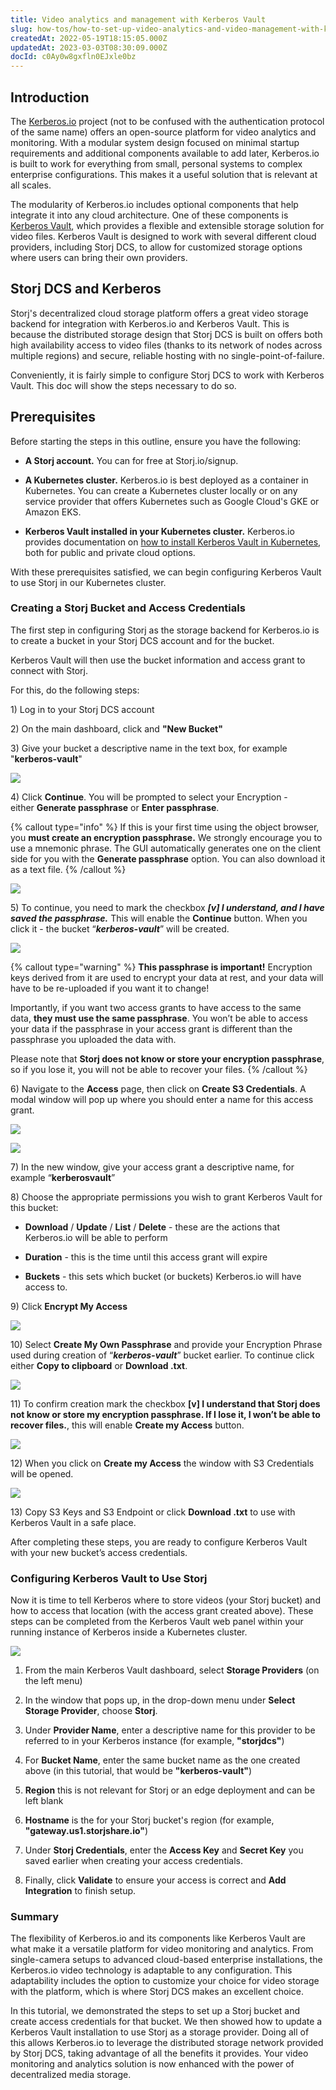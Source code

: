 ```yaml
---
title: Video analytics and management with Kerberos Vault
slug: how-tos/how-to-set-up-video-analytics-and-video-management-with-kerberos-vault
createdAt: 2022-05-19T18:15:05.000Z
updatedAt: 2023-03-03T08:30:09.000Z
docId: c0Ay0w8gxfln0EJxle0bz
---
```


## Introduction

The [Kerberos.io](https://kerberos.io) project (not to be confused with the authentication protocol of the same name) offers an open-source platform for video analytics and monitoring. With a modular system design focused on minimal startup requirements and additional components available to add later, Kerberos.io is built to work for everything from small, personal systems to complex enterprise configurations. This makes it a useful solution that is relevant at all scales.

The modularity of Kerberos.io includes optional components that help integrate it into any cloud architecture. One of these components is [Kerberos Vault](https://kerberos.io/product/vault/), which provides a flexible and extensible storage solution for video files. Kerberos Vault is designed to work with several different cloud providers, including Storj DCS, to allow for customized storage options where users can bring their own providers.

## Storj DCS and Kerberos

Storj's decentralized cloud storage platform offers a great video storage backend for integration with Kerberos.io and Kerberos Vault. This is because the distributed storage design that Storj DCS is built on offers both high availability access to video files (thanks to its network of nodes across multiple regions) and secure, reliable hosting with no single-point-of-failure.

Conveniently, it is fairly simple to configure Storj DCS to work with Kerberos Vault. This doc will show the steps necessary to do so.

## Prerequisites

Before starting the steps in this outline, ensure you have the following:

*   **A Storj account.** You can [](docId\:HeEf9wiMdlQx9ZdS_-oZS) for free at Storj.io/signup.

*   **A Kubernetes cluster.** Kerberos.io is best deployed as a container in Kubernetes. You can create a Kubernetes cluster locally or on any service provider that offers Kubernetes such as Google Cloud's GKE or Amazon EKS.

*   **Kerberos Vault installed in your Kubernetes cluster.** Kerberos.io provides documentation on [how to install Kerberos Vault in Kubernetes](https://doc.kerberos.io/vault/installation/), both for public and private cloud options.

With these prerequisites satisfied, we can begin configuring Kerberos Vault to use Storj in our Kubernetes cluster.

### Creating a Storj Bucket and Access Credentials

The first step in configuring Storj as the storage backend for Kerberos.io is to create a bucket in your Storj DCS account and [](docId\:AsyYcUJFbO1JI8-Tu8tW3) for the bucket.

Kerberos Vault will then use the bucket information and access grant to connect with Storj.

For this, do the following steps:

1\) Log in to your Storj DCS account

2\) On the main dashboard, click [](docId\:pxdnqsVDjCLZgeEXt2S6x)  and **"New Bucket"**

3\) Give your bucket a descriptive name in the text box, for example "**kerberos-vault**"&#x20;

![](https://archbee-image-uploads.s3.amazonaws.com/kv3plx2xmXcUGcVl4Lttj/37JTYTC20PveNiS6h-Kj2_kerberos1.png)

4\) Click **Continue**. You will be prompted to select your Encryption - either **Generate passphrase** or **Enter passphrase**.

{% callout type="info"  %} 
If this is your first time using the object browser, you **must create an encryption passphrase.** We strongly encourage you to use a mnemonic phrase. The GUI automatically generates one on the client side for you with the **Generate passphrase** option. You can also download it as a text file.
{% /callout %}

![](https://archbee-image-uploads.s3.amazonaws.com/kv3plx2xmXcUGcVl4Lttj/b8f25t3ezfVSntymkkreo_kerberos2.png)

5\) To continue, you need to mark the checkbox ***\[v] I understand, and I have saved the passphrase.*** This will enable the **Continue** button. When you click it - the bucket “***kerberos-vault***” will be created.

![](https://archbee-image-uploads.s3.amazonaws.com/kv3plx2xmXcUGcVl4Lttj/xM1VMoKpLAO2l8MUtdwUj_kerberos3.png)

{% callout type="warning"  %} 
**This passphrase is important!** Encryption keys derived from it are used to encrypt your data at rest, and your data will have to be re-uploaded if you want it to change!



Importantly, if you want two access grants to have access to the same data, **they must use the same passphrase**. You won’t be able to access your data if the passphrase in your access grant is different than the passphrase you uploaded the data with.



Please note that **Storj does not know or store your encryption passphrase**, so if you lose it, you will not be able to recover your files.
{% /callout %}

6\) Navigate to the **Access** page, then click on **Create S3 Credentials**. A modal window will pop up where you should enter a name for this access grant.

![](https://archbee-image-uploads.s3.amazonaws.com/kv3plx2xmXcUGcVl4Lttj/BDTw8G2G_UrYLCqigpIbD_kerberos4.png)

![](https://archbee-image-uploads.s3.amazonaws.com/kv3plx2xmXcUGcVl4Lttj/MBJgkjvxjquWt0BfC4i3D_kerberos5.png)

7\) In the new window, give your access grant a descriptive name, for example “**kerberosvault**”

8\) Choose the appropriate permissions you wish to grant Kerberos Vault for this bucket:

*   **Download** / **Update** / **List** / **Delete** - these are the actions that Kerberos.io will be able to perform

*   **Duration** - this is the time until this access grant will expire

*   **Buckets** - this sets which bucket (or buckets) Kerberos.io will have access to.

9\) Click **Encrypt My Access**

![](https://archbee-image-uploads.s3.amazonaws.com/kv3plx2xmXcUGcVl4Lttj/44wvYuZEoZ-bffautbCxG_kerberos6.png)

10\) Select **Create My Own Passphrase** and provide your Encryption Phrase used during creation of “***kerberos-vault***” bucket earlier. To continue click either **Copy to clipboard** or **Download .txt**.

![](https://archbee-image-uploads.s3.amazonaws.com/kv3plx2xmXcUGcVl4Lttj/XK4E4GALm02OiwRFTaaai_kerberos7.png)

11\) To confirm creation mark the checkbox **\[v] I understand that Storj does not know or store my encryption passphrase. If I lose it, I won’t be able to recover files.**, this will enable **Create my Access** button.

![](https://archbee-image-uploads.s3.amazonaws.com/kv3plx2xmXcUGcVl4Lttj/P9pu642N2YNRLl1wn945a_kerberos8.png)

12\) When you click on **Create my Access** the window with S3 Credentials will be opened.

![](https://archbee-image-uploads.s3.amazonaws.com/kv3plx2xmXcUGcVl4Lttj/UBU80LbzKUOFcn6WCMt8S_kerberos9.png)

13\) Copy S3 Keys and S3 Endpoint or click **Download .txt** to use with Kerberos Vault in a safe place.

After completing these steps, you are ready to configure Kerberos Vault with your new bucket’s access credentials.

### Configuring Kerberos Vault to Use Storj

Now it is time to tell Kerberos where to store videos (your Storj bucket) and how to access that location (with the access grant created above). These steps can be completed from the Kerberos Vault web panel within your running instance of Kerberos inside a Kubernetes cluster.

![](https://archbee-image-uploads.s3.amazonaws.com/kv3plx2xmXcUGcVl4Lttj/1_U_rGF5rIVbd_OuNKwrW_kerberos-doc-graphic-6.gif)

1.  From the main Kerberos Vault dashboard, select **Storage Providers** (on the left menu)

2.  In the window that pops up, in the drop-down menu under **Select Storage Provider**, choose **Storj**.

3.  Under **Provider Name**, enter a descriptive name for this provider to be referred to in your Kerberos instance (for example, **"storjdcs"**)

4.  For **Bucket Name**, enter the same bucket name as the one created above (in this tutorial, that would be **"kerberos-vault"**)

5.  **Region** this is not relevant for Storj or an edge deployment and can be left blank

6.  **Hostname** is the [](docId\:yYCzPT8HHcbEZZMvfoCFa)for your Storj bucket's region (for example, **"gateway.us1.storjshare.io"**)

7.  Under **Storj Credentials**, enter the **Access Key** and **Secret Key** you saved earlier when creating your access credentials.

8.  Finally, click **Validate** to ensure your access is correct and **Add Integration** to finish setup.

### Summary

The flexibility of Kerberos.io and its components like Kerberos Vault are what make it a versatile platform for video monitoring and analytics. From single-camera setups to advanced cloud-based enterprise installations, the Kerberos.io video technology is adaptable to any configuration. This adaptability includes the option to customize your choice for video storage with the platform, which is where Storj DCS makes an excellent choice.

In this tutorial, we demonstrated the steps to set up a Storj bucket and create access credentials for that bucket. We then showed how to update a Kerberos Vault installation to use Storj as a storage provider. Doing all of this allows Kerberos.io to leverage the distributed storage network provided by Storj DCS, taking advantage of all the benefits it provides. Your video monitoring and analytics solution is now enhanced with the power of decentralized media storage.
